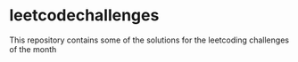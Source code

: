 # leetcodechallenges
This repository contains some of the solutions for the leetcoding challenges of the month
